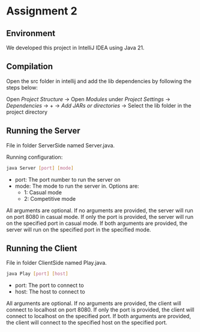 # Assignment 2 

## Environment

We developed this project in IntelliJ IDEA using Java 21.

## Compilation

Open the src folder in intellij and add the lib dependencies by following the steps below:

Open *Project Structure* -> Open *Modules* under *Project Settings* -> *Dependencies* -> + -> *Add JARs or directories* -> Select the lib folder in the project directory


## Running the Server

File in folder ServerSide named Server.java.


Running configuration:
```bash
java Server [port] [mode]
```

- port: The port number to run the server on
- mode: The mode to run the server in. Options are:
  - 1: Casual mode
  - 2: Competitive mode

All arguments are optional. If no arguments are provided, the server will run on port 8080 in casual mode. If only the port is provided, the server will run on the specified port in casual mode. If both arguments are provided, the server will run on the specified port in the specified mode.

## Running the Client

File in folder ClientSide named Play.java.

```bash
java Play [port] [host]
```

- port: The port to connect to
- host: The host to connect to

All arguments are optional. If no arguments are provided, the client will connect to localhost on port 8080. If only the port is provided, the client will connect to localhost on the specified port. If both arguments are provided, the client will connect to the specified host on the specified port.


